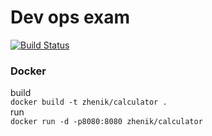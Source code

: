 # Dev ops exam
[![Build Status](https://travis-ci.com/NikitaZhevnitskiy/devops-exam.svg?token=6FYqXrfAk2ZHo34Tq8Gp&branch=master)](https://travis-ci.com/NikitaZhevnitskiy/devops-exam)

### Docker
build  
`docker build -t zhenik/calculator .`  
run  
`docker run -d -p8080:8080 zhenik/calculator`